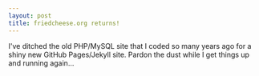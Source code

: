 ```yaml
---
layout: post
title: friedcheese.org returns!
---
```

I've ditched the old PHP/MySQL site that I coded so many years ago for a shiny
new GitHub Pages/Jekyll site.  Pardon the dust while I get things up and running
again...
